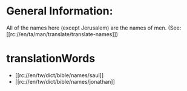 # General Information:

All of the names here (except Jerusalem) are the names of men. (See: [[rc://en/ta/man/translate/translate-names]])

# translationWords

* [[rc://en/tw/dict/bible/names/saul]]
* [[rc://en/tw/dict/bible/names/jonathan]]